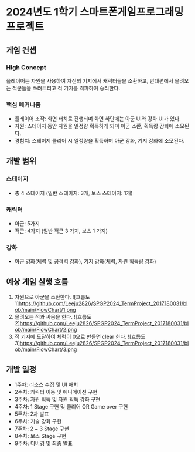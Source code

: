 # 2024년도 1학기 스마트폰게임프로그래밍 프로젝트

## 게임 컨셉
### High Concept
플레이어는 자원을 사용하여 자신의 기지에서 캐릭터들을 소환하고, 반대편에서 몰려오는 적군들을 쓰러트리고 적 기지를 격파하여 승리한다.
### 핵심 메커니즘
- 플레이어 조작: 화면 터치로 진행되며 화면 하단에는 아군 UI와 강화 UI가 있다.
- 자원: 스테이지 동안 자원을 일정량 획득하게 되며 아군 소환, 획득량 강화에 소모된다.
- 경험치: 스테이지 클리어 시 일정량을 획득하며 아군 강화, 기지 강화에 소모된다.


## 개발 범위
### 스테이지
- 총 4 스테이지 (일반 스테이지: 3개, 보스 스테이지: 1개)
### 캐릭터
- 아군: 5가지
- 적군: 4가지 (일반 적군 3 가지, 보스 1 가지)
### 강화
- 아군 강화(체력 및 공격력 강화), 기지 강화(체력, 자원 획득량 강화)


## 예상 게임 실행 흐름
1. 자원으로 아군을 소환한다.
![흐름도1]https://github.com/Leeju2826/SPGP2024_TermProject_2017180031/blob/main/FlowChart/1.png
2. 몰려오는 적과 싸움을 한다.
![흐름도2]https://github.com/Leeju2826/SPGP2024_TermProject_2017180031/blob/main/FlowChart/2.png
3. 적 기지에 도달하여 체력이 0으로 만들면 clear 한다.
![흐름도3]https://github.com/Leeju2826/SPGP2024_TermProject_2017180031/blob/main/FlowChart/3.png


## 개발 일정
- 1주차: 리소스 수집 및 UI 배치
- 2주차: 캐릭터 이동 및 애니메이션 구현
- 3주차: 자원 획득 및 자원 획득 강화 구현
- 4주차: 1 Stage 구현 및 클리어 OR Game over 구현
- 5주차: 2차 발표
- 6주차: 기술 강화 구현
- 7주차: 2 ~ 3 Stage 구현
- 8주차: 보스 Stage 구현
- 9주차: 디버깅 및 최종 발표
